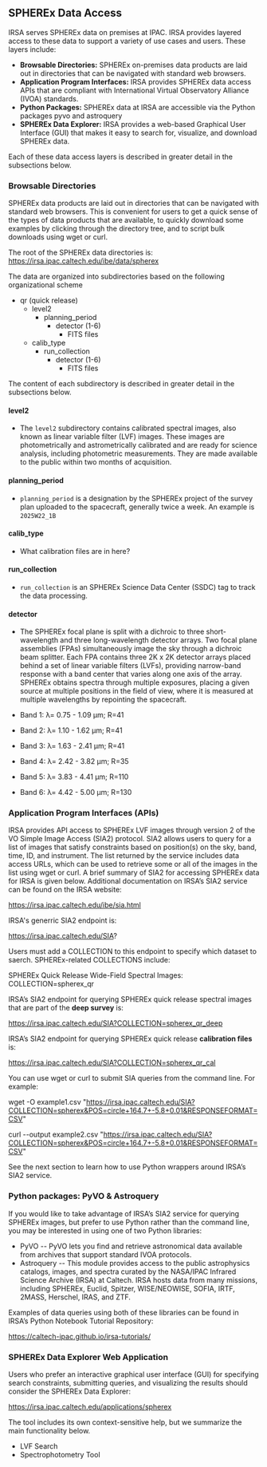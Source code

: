 ## SPHEREx Data Access

IRSA serves SPHEREx data on premises at IPAC. IRSA provides layered access to these data to support a variety of use cases and users. These layers include:

* **Browsable Directories:** SPHEREx on-premises data products are laid out in directories that can be navigated with standard web browsers.
* **Application Program Interfaces:** IRSA provides SPHEREx data access APIs that are compliant with International Virtual Observatory Alliance (IVOA) standards.
* **Python Packages:** SPHEREx data at IRSA are accessible via the Python packages pyvo and astroquery
* **SPHEREx Data Explorer:** IRSA provides a web-based Graphical User Interface (GUI) that makes it easy to search for, visualize, and download SPHEREx data.

Each of these data access layers is described in greater detail in the subsections below.

### Browsable Directories
SPHEREx data products are laid out in directories that can be navigated with standard web browsers. This is convenient for users to get a quick sense of the types of data products that are available, to quickly download some examples by clicking through the directory tree, and to script bulk downloads using wget or curl.

The root of the SPHEREx data directories is:
https://irsa.ipac.caltech.edu/ibe/data/spherex

The data are organized into subdirectories based on the following organizational scheme
* qr (quick release)
    * level2
        * planning_period
            * detector (1-6)
                * FITS files
    * calib_type
        * run_collection
            * detector (1-6)
                * FITS files

The content of each subdirectory is described in greater detail in the subsections below.

#### level2

* The `level2` subdirectory contains calibrated spectral images, also known as linear variable filter (LVF) images. These images are photometrically and astrometrically calibrated and are ready for science analysis, including photometric measurements. They are made available to the public within two months of acquisition.

#### planning_period

* `planning_period` is a designation by the SPHEREx project of the survey plan uploaded to the spacecraft, generally twice a week.  An example is `2025W22_1B`

#### calib_type

* What calibration files are in here?

#### run_collection

* `run_collection` is an SPHEREx Science Data Center (SSDC) tag to track the data processing.

#### detector

* The SPHEREx focal plane is split with a dichroic to three short-wavelength and three long-wavelength detector arrays. Two focal plane assemblies (FPAs) simultaneously image the sky through a dichroic beam splitter. Each FPA contains three 2K x 2K detector arrays placed behind a set of linear variable filters (LVFs), providing narrow-band response with a band center that varies along one axis of the array. SPHEREx obtains spectra through multiple exposures, placing a given source at multiple positions in the field of view, where it is measured at multiple wavelengths by repointing the spacecraft.

* Band 1: λ= 0.75 - 1.09 µm; R=41
* Band 2: λ= 1.10 - 1.62 µm; R=41
* Band 3: λ= 1.63 - 2.41 µm; R=41
* Band 4: λ= 2.42 - 3.82 µm; R=35
* Band 5: λ= 3.83 - 4.41 µm; R=110
* Band 6: λ= 4.42 - 5.00 µm; R=130


### Application Program Interfaces (APIs)

IRSA provides API access to SPHEREx LVF images through version 2 of the VO Simple Image Access (SIA2) protocol. SIA2 allows users to query for a list of images that satisfy constraints based on position(s) on the sky, band, time, ID, and instrument. The list returned by the service includes data access URLs, which can be used to retrieve some or all of the images in the list using wget or curl. A brief summary of SIA2 for accessing SPHEREx data for IRSA is given below. Additional documentation on IRSA’s SIA2 service can be found on the IRSA website:

https://irsa.ipac.caltech.edu/ibe/sia.html

IRSA's generric SIA2 endpoint is:

https://irsa.ipac.caltech.edu/SIA?

Users must add a COLLECTION to this endpoint to specify which dataset to saerch. SPHEREx-related COLLECTIONS include:

SPHEREx Quick Release Wide-Field Spectral Images: COLLECTION=spherex_qr

IRSA’s SIA2 endpoint for querying SPHEREx quick release spectral images that are part of the **deep survey** is:

https://irsa.ipac.caltech.edu/SIA?COLLECTION=spherex_qr_deep

IRSA’s SIA2 endpoint for querying SPHEREx quick release **calibration files** is:

https://irsa.ipac.caltech.edu/SIA?COLLECTION=spherex_qr_cal

You can use wget or curl to submit SIA queries from the command line. For example:

wget -O example1.csv "https://irsa.ipac.caltech.edu/SIA?COLLECTION=spherex&POS=circle+164.7+-5.8+0.01&RESPONSEFORMAT=CSV"

curl --output example2.csv "https://irsa.ipac.caltech.edu/SIA?COLLECTION=spherex&POS=circle+164.7+-5.8+0.01&RESPONSEFORMAT=CSV"

See the next section to learn how to use Python wrappers around IRSA’s SIA2 service.

### Python packages: PyVO & Astroquery

If you would like to take advantage of IRSA’s SIA2 service for querying SPHEREx images, but prefer to use Python rather than the command line, you may be interested in using one of two Python libraries:

*	PyVO  -- PyVO lets you find and retrieve astronomical data available from archives that support standard IVOA protocols.
*	Astroquery  -- This module provides access to the public astrophysics catalogs, images, and spectra curated by the NASA/IPAC Infrared Science Archive (IRSA) at Caltech. IRSA hosts data from many missions, including SPHEREx, Euclid, Spitzer, WISE/NEOWISE, SOFIA, IRTF, 2MASS, Herschel, IRAS, and ZTF.

Examples of data queries using both of these libraries can be found in IRSA’s Python Notebook Tutorial Repository:

https://caltech-ipac.github.io/irsa-tutorials/

### SPHEREx Data Explorer Web Application

Users who prefer an interactive graphical user interface (GUI) for specifying search constraints, submitting queries, and visualizing the results should consider the SPHEREx Data Explorer:

https://irsa.ipac.caltech.edu/applications/spherex

The tool includes its own context-sensitive help, but we summarize the main functionality below.

* LVF Search
* Spectrophotometry Tool
